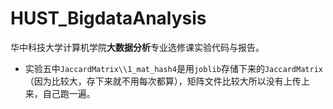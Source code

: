 # HUST_BigdataAnalysis
华中科技大学计算机学院**大数据分析**专业选修课实验代码与报告。  
*  实验五中`JaccardMatrix\\1_mat_hash4`是用`joblib`存储下来的`JaccardMatrix`（因为比较大，存下来就不用每次都算），矩阵文件比较大所以没有上传上来，自己跑一遍。
